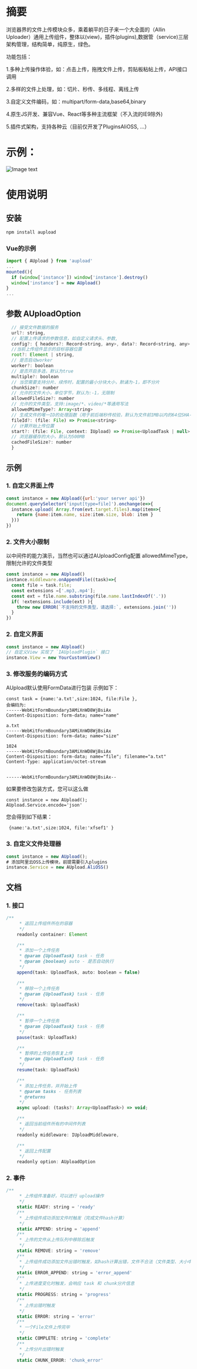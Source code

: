 # 摘要 

浏览器界的文件上传模块众多，乘着躺平的日子来一个大全面的（Allin Uploader）通用上传组件，整体以(view)，插件(plugins),数据管（service)三层架构管理，结构简单，纯原生，绿色。

功能包括：

1.多种上传操作体验，如：点击上传，拖拽文件上传，剪贴板粘帖上传，API接口调用

2.多样的文件上处理，如：切片、秒传、多线程、离线上传

3.自定义文件编码，如：multipart/form-data,base64,binary

4.原生JS开发、兼容Vue、React等多种主流框架（不入流的IE9除外)

5.插件式架构，支持各种云（目前仅开发了PluginsAliOSS, ...）

# 示例：
![Image text](https://kyomic.github.io/aupload/examples/assets/example.png)

# 使用说明

## 安装

```javascript
npm install aupload
```

### Vue的示例
```javascript
import { AUpload } from 'aupload'
...
mounted(){
  if (window['instance']) window['instance'].destroy()
  window['instance'] = new AUpload()
}
...
```
## 参数 AUploadOption


```javascript
  // 接受文件数据的服务
  url?: string,
  // 配置上传请求的参数信息，如自定义请求头、参数,
  config?: { headers?: Record<string, any>, data?: Record<string, any> },
  //当前上传组件显示的目标容器位置
  root?: Element | string,
  // 是否启动worker
  worker?: boolean
  // 是否开启多选，默认为true
  multiple?: boolean
  // 当您需要支持分片、续传时，配置的最小分块大小，默诵为-1，即不分片
  chunkSize?: number
  // 允许的文件大小，单位字节，默认为:-1，无限制
  allowedFileSize?: number
  // 允许的文件类型，支持:image/*、video/*等通用写法
  allowedMimeType?: Array<string>
  // 生成文件的唯一ID的处理函数（用于前后端秒传校验，默认为文件前1MB以内的64位SHA-256串)
  fileId?: (file: File) => Promise<string>
  // 计算开始上传位置
  start?: (file: File, context: IUpload) => Promise<UploadTask | null>
  // 浏览器缓存的大小，默认为500MB
  cachedFileSize?: number
  }
```


## 示例

### 1. 自定义界面上传

```javascript
const instance = new AUpload({url:'your server api'})
document.querySelector('input[type=file]').onchange(e=>{
  instance.upload( Array.from(evt.target.files).map(item=>{
    return {name:item.name, size:item.size, blob: item }
  }))
})

```

### 2. 文件大小限制
以中间件的能力演示，当然也可以通过AUploadConfig配置 allowedMimeType，限制允许的文件类型

```javascript
const instance = new AUpload()
instance.middleware.onAppendFile((task)=>{
  const file = task.file;
  const extensions =['.mp3,.mp4'];
  const ext = file.name.substring(file.name.lastIndexOf('.'))
  if( !extensions.include(ext) ){
    throw new ERROR(`不支持的文件类型，请选择:`, extensions.join(''))
  }
})
```

### 2. 自定义界面

```javascript
const instance = new AUpload()
// 自定义View 实现了 `IAUploadPlugin` 接口
instance.View = new YourCustomView()
```

### 3. 修改服务的编码方式
AUpload默认使用FormData进行包装
示例如下：
```
const task = {name:'a.txt',size:1024, file:File },
会编码为:
------WebKitFormBoundary3AMiXnWD8WjBsiAx
Content-Disposition: form-data; name="name"

a.txt
------WebKitFormBoundary3AMiXnWD8WjBsiAx
Content-Disposition: form-data; name="size"

1024
------WebKitFormBoundary3AMiXnWD8WjBsiAx
Content-Disposition: form-data; name="file"; filename="a.txt"
Content-Type: application/octet-stream


------WebKitFormBoundary3AMiXnWD8WjBsiAx--
```

如果要修改包装方式，您可以这么做
```
const instance = new AUpload();
AUpload.Service.encode='json'
```
您会得到如下结果：
```
 {name:'a.txt',size:1024, file:'xfsef1' }
```

### 3. 自定义文件处理器
```javascript
const instance = new AUpload();
# 添加阿里云OSS上传模块，前提需要引入plugins
instance.Service = new AUpload.AliOSS()
```
## 文档
### 1. 接口
``` javascript
/**
     * 返回上传组件所在的容器
     */
    readonly container: Element

    /**
     * 添加一个上传任务
     * @param {UploadTask} task - 任务
     * @param {boolean} auto - 是否自动执行 
     */
    append(task: UploadTask, auto: boolean = false)

    /**
     * 移除一个上传任务
     * @param {UploadTask} task - 任务
     */
    remove(task: UploadTask)

    /**
     * 暂停一个上传任务
     * @param {UploadTask} task - 任务
     */
    pause(task: UploadTask)

    /**
     * 暂停的上传任务恢复上传
     * @param {UploadTask} task - 任务
     */
    resume(task: UploadTask)

    /**
     * 添加上传任务，并开始上传
     * @param tasks - 任务列表
     * @returns 
     */
    async upload: (tasks?: Array<UploadTask>) => void;

    /**
     * 返回当前组件所有的中间件列表
     */
    readonly middleware: IUploadMiddleware,

    /**
     * 返回上传配置
     */
    readonly option: AUploadOption

```

### 2. 事件

```javascript
/**
     * 上传组件准备好，可以进行 upload操作
     */
    static READY: string = 'ready'
    /**
     * 上传组件成功添加文件时触发（完成文件hash计算）
     */
    static APPEND: string = 'append'
    /**
     * 上传的文件从上传队列中移除后触发
     */
    static REMOVE: string = 'remove'
    /**
     * 上传组件成功添加文件出错时触发，如hash计算出错，文件不合法（文件类型、大小中间件处理出错）
     */
    static ERROR_APPEND: string = 'error_append'
    /**
     * 上传进度变化时触发，会响应 task 和 chunk分片信息
     */
    static PROGRESS: string = 'progress'
    /**
     * 上传出错时触发
     */
    static ERROR: string = 'error'
    /**
     * 一个File文件上传完毕
     */
    static COMPLETE: string = 'complete'
    /**
     * 上传分片出错时触发
     */
    static CHUNK_ERROR: 'chunk_error'
```
